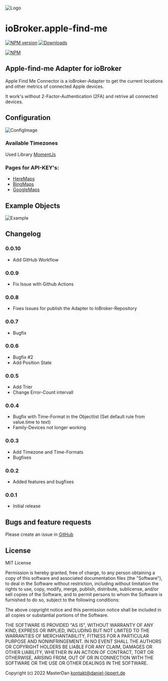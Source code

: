 ![Logo](https://raw.githubusercontent.com/PfisterDaniel/ioBroker.apple-find-me/master/admin/find-me.png)
# ioBroker.apple-find-me

[![NPM version](http://img.shields.io/npm/v/ioBroker.apple-find-me.svg)](https://www.npmjs.com/package/iobroker.apple-find-me)
[![Downloads](https://img.shields.io/npm/dm/ioBroker.apple-find-me.svg)](https://www.npmjs.com/package/iobroker.apple-find-me)

[![NPM](https://nodei.co/npm/ioBroker.apple-find-me.png?downloads=true)](https://nodei.co/npm/iobroker.apple-find-me/)

## Apple-find-me Adapter for ioBroker

Apple Find Me Connector is a ioBroker-Adapter to get the current locations and other metrics of connected Apple devices.

It work's without 2-Factor-Authentication (2FA) and retrive all connected devices.

## Configuration
![ConfigImage](https://raw.githubusercontent.com/PfisterDaniel/ioBroker.apple-find-me/master/images/config.png)

### Available Timezones
Used Library [MomentJs](https://momentjs.com/timezone)

### Pages for API-KEY's:
* [HereMaps](https://developer.here.com/)
* [BingMaps](https://www.bingmapsportal.com/)
* [GoogleMaps](https://developers.google.com/maps/documentation/javascript/get-api-key)


## Example Objects
![Example](https://raw.githubusercontent.com/PfisterDaniel/ioBroker.apple-find-me/master/images/example_output.png)



## Changelog

### 0.0.10
* Add GitHub Workflow

### 0.0.9
* Fix Issue with Github Actions

### 0.0.8
* Fixes Issues for publish the Adapter to IoBroker-Repository

### 0.0.7
* Bugfix

### 0.0.6
* Bugfix #2
* Add Position State

### 0.0.5
* Add Trier
* Change Error-Count intervall

### 0.0.4
* Bugfix with Time-Format in the Objectlist (Set default rule from value.time to text)
* Family-Devices not longer working

### 0.0.3
* Add Timezone and Time-Formats
* Bugfixes

### 0.0.2
* Added features and bugfixes

### 0.0.1
* Initial release


## Bugs and feature requests
Please create an issue in [GitHub](https://github.com/PfisterDaniel/ioBroker.apple-find-me/issues)


## License

MIT License

Permission is hereby granted, free of charge, to any person obtaining a copy
of this software and associated documentation files (the "Software"), to deal
in the Software without restriction, including without limitation the rights
to use, copy, modify, merge, publish, distribute, sublicense, and/or sell
copies of the Software, and to permit persons to whom the Software is
furnished to do so, subject to the following conditions:

The above copyright notice and this permission notice shall be included in all
copies or substantial portions of the Software.

THE SOFTWARE IS PROVIDED "AS IS", WITHOUT WARRANTY OF ANY KIND, EXPRESS OR
IMPLIED, INCLUDING BUT NOT LIMITED TO THE WARRANTIES OF MERCHANTABILITY,
FITNESS FOR A PARTICULAR PURPOSE AND NONINFRINGEMENT. IN NO EVENT SHALL THE
AUTHORS OR COPYRIGHT HOLDERS BE LIABLE FOR ANY CLAIM, DAMAGES OR OTHER
LIABILITY, WHETHER IN AN ACTION OF CONTRACT, TORT OR OTHERWISE, ARISING FROM,
OUT OF OR IN CONNECTION WITH THE SOFTWARE OR THE USE OR OTHER DEALINGS IN THE
SOFTWARE.


Copyright (c) 2022 MasterDan kontakt@daniel-lippert.de
